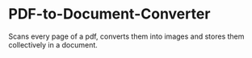 # PDF-to-Document-Converter
Scans every page of a pdf, converts them into images and stores them collectively in a document.
